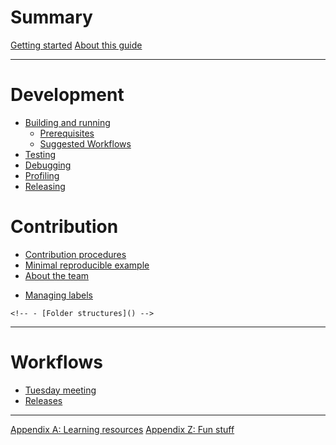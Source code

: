 # Summary

[Getting started](./getting-started.md)
[About this guide](./about-this-guide.md)

---

# Development

- [Building and running](./building/intro.md)
    - [Prerequisites](./building/prerequisites.md)
    - [Suggested Workflows](./building/suggested.md)
- [Testing](./testing/intro.md)
- [Debugging](./debugging/intro.md)
- [Profiling](./profiling/intro.md)
- [Releasing](./releasing/intro.md)

# Contribution

- [Contribution procedures](./contributing/intro.md)
- [Minimal reproducible example](./contributing/repro.md)
- [About the team](./contributing/team.md)
<!-- - [Walkthrough: a typical contribution]() -->
- [Managing labels](./contributing/managing-labels.md)

<!-- # Architecture -->

<!-- - [High level]() -->
    <!-- - [Folder structures]() -->
<!-- - [Plugins]() -->
<!-- - [Loaders]() -->

---

# Workflows

- [Tuesday meeting](./workflows/tuesday-meeting.md)
- [Releases](./workflows/releases.md)

---

[Appendix A: Learning resources](./appendix/learning-resources.md)
[Appendix Z: Fun stuff](./appendix/fun.md)
